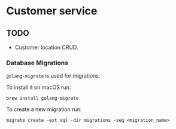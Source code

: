 # Customer service

__TODO__
- 
- Customer location CRUD.


### Database Migrations

`golang-migrate` is used for migrations.

To install it on macOS run:

    brew install golang-migrate

To create a new migration run:

    migrate create -ext sql -dir migrations -seq <migration_name>




